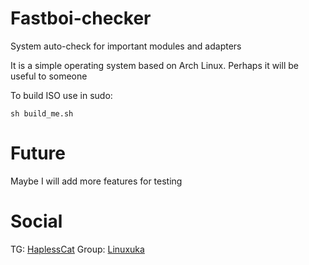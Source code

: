 # Fastboi-checker
System auto-check for important modules and adapters

It is a simple operating system based on Arch Linux.
Perhaps it will be useful to someone

To build ISO use in sudo:

<a name="player_lookup_example"></a>
```shell script
sh build_me.sh
```

# Future

Maybe I will add more features for testing

# Social

TG: [HaplessCat](https://t.me/HaplessCat)
Group: [Linuxuka](https://t.me/linuxuka)
